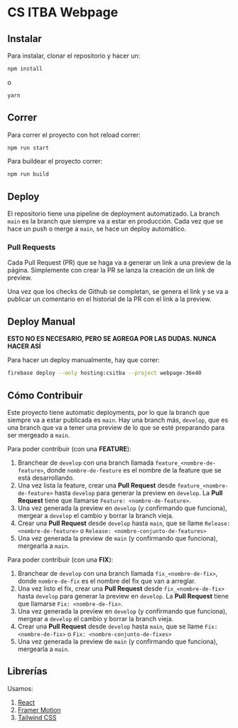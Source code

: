 # CS ITBA Webpage

## Instalar

Para instalar, clonar el repositorio y hacer un:
```bash
npm install
```
o
```bash
yarn
```

## Correr

Para correr el proyecto con hot reload correr:
```bash
npm run start
```

Para buildear el proyecto correr:
```bash
npm run build
```

## Deploy

El repositorio tiene una pipeline de deployment automatizado. La branch `main` es la branch que siempre va a estar en producción. Cada vez que se hace un push o merge a `main`, se hace un deploy automático.

### Pull Requests

Cada Pull Request (PR) que se haga va a generar un link a una preview de la página. Simplemente con crear la PR se lanza la creación de un link de preview.

Una vez que los checks de Github se completan, se genera el link y se va a publicar un comentario en el historial de la PR con el link a la preview.

## Deploy Manual

**ESTO NO ES NECESARIO, PERO SE AGREGA POR LAS DUDAS. NUNCA HACER ASÍ**

Para hacer un deploy manualmente, hay que correr:
```bash
firebase deploy --only hosting:csitba --project webpage-36e40
```

## Cómo Contribuir

Este proyecto tiene automatic deployments, por lo que la branch que siempre va a estar publicada es `main`. Hay una branch más, `develop`, que es una branch que va a tener una preview de lo que se esté preparando para ser mergeado a `main`.

Para poder contribuir (con una **FEATURE**):
1. Branchear de `develop` con una branch llamada `feature_<nombre-de-feature>`, donde `nombre-de-feature` es el nombre de la feature que se está desarrollando.
2. Una vez lista la feature, crear una **Pull Request** desde `feature_<nombre-de-feature>` hasta `develop` para generar la preview en `develop`. La **Pull Request** tiene que llamarse `Feature: <nombre-de-feature>`.
3. Una vez generada la preview en `develop` (y confirmando que funciona), mergear a `develop` el cambio y borrar la branch vieja.
4. Crear una **Pull Request** desde `develop` hasta `main`, que se llame `Release: <nombre-de-feature>` o `Release: <nombre-conjunto-de-features>`
5. Una vez generada la preview de `main` (y confirmando que funciona), mergearla a `main`.

Para poder contribuir (con una **FIX**):
1. Branchear de `develop` con una branch llamada `fix_<nombre-de-fix>`, donde `nombre-de-fix` es el nombre del fix que van a arreglar.
2. Una vez listo el fix, crear una **Pull Request** desde `fix_<nombre-de-fix>` hasta `develop` para generar la preview en `develop`. La **Pull Request** tiene que llamarse `Fix: <nombre-de-fix>`.
3. Una vez generada la preview en `develop` (y confirmando que funciona), mergear a `develop` el cambio y borrar la branch vieja.
4. Crear una **Pull Request** desde `develop` hasta `main`, que se llame `Fix: <nombre-de-fix>` o `Fix: <nombre-conjunto-de-fixes>`
5. Una vez generada la preview de `main` (y confirmando que funciona), mergearla a `main`.

## Librerías

Usamos:
1. [React](https://reactjs.org/docs/create-a-new-react-app.html)
2. [Framer Motion](https://www.framer.com/api/motion/)
3. [Tailwind CSS](https://tailwindcss.com/docs)